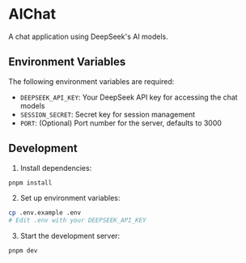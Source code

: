 # AIChat

A chat application using DeepSeek's AI models.

## Environment Variables

The following environment variables are required:

- `DEEPSEEK_API_KEY`: Your DeepSeek API key for accessing the chat models
- `SESSION_SECRET`: Secret key for session management
- `PORT`: (Optional) Port number for the server, defaults to 3000

## Development

1. Install dependencies:
```bash
pnpm install
```

2. Set up environment variables:
```bash
cp .env.example .env
# Edit .env with your DEEPSEEK_API_KEY
```

3. Start the development server:
```bash
pnpm dev
```
